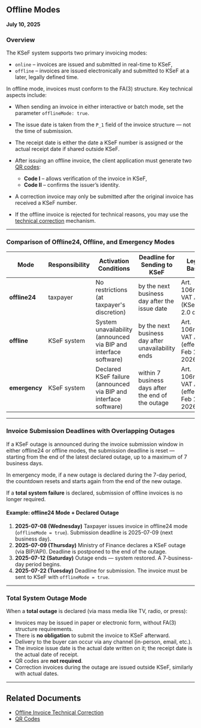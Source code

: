 ## Offline Modes

**July 10, 2025**

### Overview

The KSeF system supports two primary invoicing modes:

* `online` – invoices are issued and submitted in real-time to KSeF,
* `offline` – invoices are issued electronically and submitted to KSeF at a later, legally defined time.

In offline mode, invoices must conform to the FA(3) structure. Key technical aspects include:

* When sending an invoice in either interactive or batch mode, set the parameter `offlineMode: true`.
* The issue date is taken from the `P_1` field of the invoice structure — not the time of submission.
* The receipt date is either the date a KSeF number is assigned or the actual receipt date if shared outside KSeF.
* After issuing an offline invoice, the client application must generate two [QR codes](kody-qr.md):

  * **Code I** – allows verification of the invoice in KSeF,
  * **Code II** – confirms the issuer’s identity.
* A correction invoice may only be submitted after the original invoice has received a KSeF number.
* If the offline invoice is rejected for technical reasons, you may use the [technical correction](offline/korekta-techniczna.md) mechanism.

---

### Comparison of Offline24, Offline, and Emergency Modes

| Mode          | Responsibility | Activation Conditions                                            | Deadline for Sending to KSeF                       | Legal Basis                                |
| ------------- | -------------- | ---------------------------------------------------------------- | -------------------------------------------------- | ------------------------------------------ |
| **offline24** | taxpayer       | No restrictions (at taxpayer's discretion)                       | by the next business day after the issue date      | Art. 106nda VAT Act (KSeF 2.0 draft)       |
| **offline**   | KSeF system    | System unavailability (announced via BIP and interface software) | by the next business day after unavailability ends | Art. 106nh VAT Act (effective Feb 1, 2026) |
| **emergency** | KSeF system    | Declared KSeF failure (announced via BIP and interface software) | within 7 business days after the end of the outage | Art. 106nf VAT Act (effective Feb 1, 2026) |

---

### Invoice Submission Deadlines with Overlapping Outages

If a KSeF outage is announced during the invoice submission window in either offline24 or offline modes, the submission deadline is reset — starting from the end of the latest declared outage, up to a maximum of 7 business days.

In emergency mode, if a new outage is declared during the 7-day period, the countdown resets and starts again from the end of the new outage.

If a **total system failure** is declared, submission of offline invoices is no longer required.

#### Example: offline24 Mode + Declared Outage

1. **2025-07-08 (Wednesday)**
   Taxpayer issues invoice in offline24 mode (`offlineMode = true`).
   Submission deadline is 2025-07-09 (next business day).
2. **2025-07-09 (Thursday)**
   Ministry of Finance declares a KSeF outage (via BIP/API).
   Deadline is postponed to the end of the outage.
3. **2025-07-12 (Saturday)**
   Outage ends — system restored.
   A 7-business-day period begins.
4. **2025-07-22 (Tuesday)**
   Deadline for submission. The invoice must be sent to KSeF with `offlineMode = true`.

---

### Total System Outage Mode

When a **total outage** is declared (via mass media like TV, radio, or press):

* Invoices may be issued in paper or electronic form, without FA(3) structure requirements.
* There is **no obligation** to submit the invoice to KSeF afterward.
* Delivery to the buyer can occur via any channel (in-person, email, etc.).
* The invoice issue date is the actual date written on it; the receipt date is the actual date of receipt.
* QR codes are **not required**.
* Correction invoices during the outage are issued outside KSeF, similarly with actual dates.

---

## Related Documents

* [Offline Invoice Technical Correction](offline/korekta-techniczna.md)
* [QR Codes](kody-qr.md)
